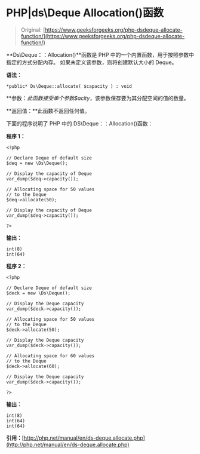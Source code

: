# PHP|ds\Deque Allocation()函数

> Original: [https://www.geeksforgeeks.org/php-dsdeque-allocate-function/](https://www.geeksforgeeks.org/php-dsdeque-allocate-function/)

**Ds\Deque：：Allocation()**函数是 PHP 中的一个内置函数，用于按照参数中指定的方式分配内存。 如果未定义该参数，则将创建默认大小的 Deque。

**语法：**

```
*public* Ds\Deque::allocate( $capacity ) : void

```

**参数：**此函数接受单个参数*$acity*，该参数保存要为其分配空间的值的数量。

**返回值：**此函数不返回任何值。

下面的程序说明了 PHP 中的 DS\Deque：：Allocation()函数：

**程序 1：**

```
<?php

// Declare Deque of default size
$deq = new \Ds\Deque();

// Display the capacity of Deque
var_dump($deq->capacity());

// Allocating space for 50 values
// to the Deque
$deq->allocate(50);

// Display the capacity of Deque
var_dump($deq->capacity());

?> 
```

**输出：**

```
int(8)
int(64)

```

**程序 2：**

```
<?php

// Declare Deque of default size
$deck = new \Ds\Deque();

// Display the Deque capacity
var_dump($deck->capacity());

// Allocating space for 50 values
// to the Deque
$deck->allocate(50);

// Display the Deque capacity
var_dump($deck->capacity());

// Allocating space for 60 values
// to the Deque
$deck->allocate(60);

// Display the Deque capacity
var_dump($deck->capacity());

?>
```

**输出：**

```
int(8)
int(64)
int(64)

```

**引用：**[http://php.net/manual/en/ds-deque.allocate.php](http://php.net/manual/en/ds-deque.allocate.php)